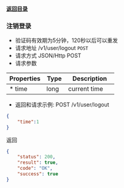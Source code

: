 #### [返回目录](README.md)

### 注销登录

* 验证码有效期为5分钟，120秒以后可以重发
* 请求地址 /v1/user/logout ```POST```
* 请求方式 JSON/Http POST
* 请求参数

| Properties     |  Type  | Description                                 |
|----------------|--------|---------------------------------------------|
| * time         | long   | current time                                |

* 返回和请求示例:
POST /v1/user/logout
```json
{
	"time":1
}
```
返回
```json
{
    "status": 200,
    "result": true,
    "code": "OK",
    "success": true
}
```

